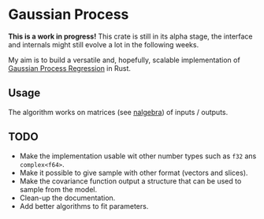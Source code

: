 # Gaussian Process

**This is a work in progress!**
This crate is still in its alpha stage, the interface and internals might still evolve a lot in the following weeks.

My aim is to build a versatile and, hopefully, scalable implementation of [Gaussian Process Regression](https://en.wikipedia.org/wiki/Gaussian_process) in Rust.

## Usage

The algorithm works on matrices (see [nalgebra](https://www.nalgebra.org/quick_reference/)) of inputs / outputs.

## TODO

- Make the implementation usable wit other number types such as `f32` ans `complex<f64>`.
- Make it possible to give sample with other format (vectors and slices).
- Make the covariance function output a structure that can be used to sample from the model.
- Clean-up the documentation.
- Add better algorithms to fit parameters.
